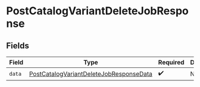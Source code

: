 # PostCatalogVariantDeleteJobResponse


## Fields

| Field                                                                                                         | Type                                                                                                          | Required                                                                                                      | Description                                                                                                   |
| ------------------------------------------------------------------------------------------------------------- | ------------------------------------------------------------------------------------------------------------- | ------------------------------------------------------------------------------------------------------------- | ------------------------------------------------------------------------------------------------------------- |
| `data`                                                                                                        | [PostCatalogVariantDeleteJobResponseData](../../models/components/PostCatalogVariantDeleteJobResponseData.md) | :heavy_check_mark:                                                                                            | N/A                                                                                                           |